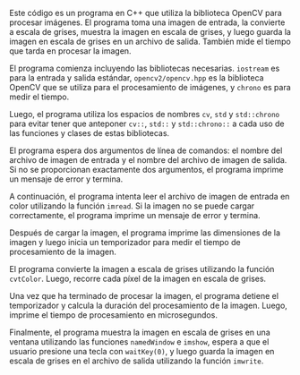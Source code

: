 Este código es un programa en C++ que utiliza la biblioteca OpenCV para procesar imágenes. El programa toma una imagen de entrada, la convierte a escala de grises, muestra la imagen en escala de grises, y luego guarda la imagen en escala de grises en un archivo de salida. También mide el tiempo que tarda en procesar la imagen.

El programa comienza incluyendo las bibliotecas necesarias. `iostream` es para la entrada y salida estándar, `opencv2/opencv.hpp` es la biblioteca OpenCV que se utiliza para el procesamiento de imágenes, y `chrono` es para medir el tiempo.

Luego, el programa utiliza los espacios de nombres `cv`, `std` y `std::chrono` para evitar tener que anteponer `cv::`, `std::` y `std::chrono::` a cada uso de las funciones y clases de estas bibliotecas.

El programa espera dos argumentos de línea de comandos: el nombre del archivo de imagen de entrada y el nombre del archivo de imagen de salida. Si no se proporcionan exactamente dos argumentos, el programa imprime un mensaje de error y termina.

A continuación, el programa intenta leer el archivo de imagen de entrada en color utilizando la función `imread`. Si la imagen no se puede cargar correctamente, el programa imprime un mensaje de error y termina.

Después de cargar la imagen, el programa imprime las dimensiones de la imagen y luego inicia un temporizador para medir el tiempo de procesamiento de la imagen.

El programa convierte la imagen a escala de grises utilizando la función `cvtColor`. Luego, recorre cada píxel de la imagen en escala de grises.

Una vez que ha terminado de procesar la imagen, el programa detiene el temporizador y calcula la duración del procesamiento de la imagen. Luego, imprime el tiempo de procesamiento en microsegundos.

Finalmente, el programa muestra la imagen en escala de grises en una ventana utilizando las funciones `namedWindow` e `imshow`, espera a que el usuario presione una tecla con `waitKey(0)`, y luego guarda la imagen en escala de grises en el archivo de salida utilizando la función `imwrite`.